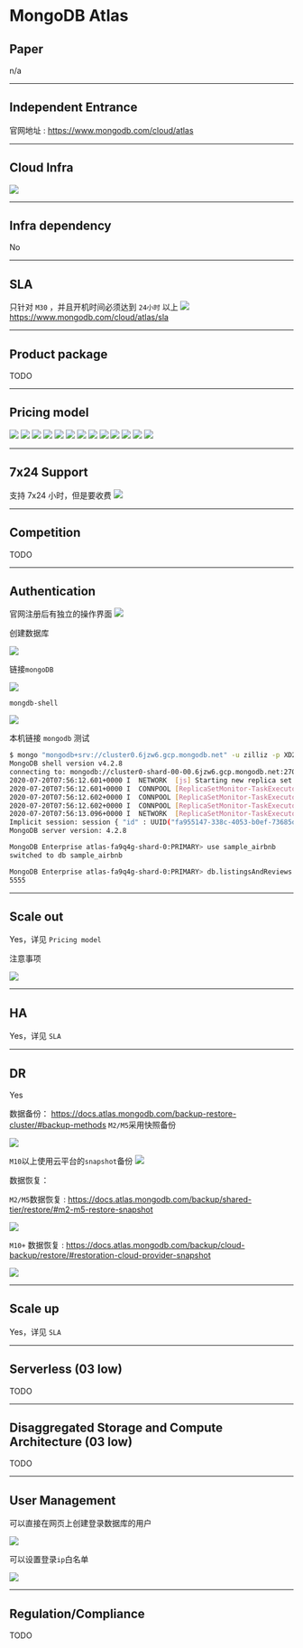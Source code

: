 # MongoDB Atlas
## Paper
n/a

---
## Independent Entrance
官网地址 : https://www.mongodb.com/cloud/atlas

---

## Cloud Infra
![](mongodb-atlas/cloud-provider.png)

---

## Infra dependency
No

---

## SLA

只针对 `M30` ，并且开机时间必须达到 `24小时` 以上
![](mongodb-atlas/sla.png)
https://www.mongodb.com/cloud/atlas/sla

---

## Product package
TODO

---

## Pricing model

![](mongodb-atlas/M0.png)
![](mongodb-atlas/M2.png)
![](mongodb-atlas/M5.png)
![](mongodb-atlas/M10.png)
![](mongodb-atlas/M20.png)
![](mongodb-atlas/M30.png)
![](mongodb-atlas/M40.png)
![](mongodb-atlas/M50.png)
![](mongodb-atlas/M60.png)
![](mongodb-atlas/M80.png)
![](mongodb-atlas/M200.png)
![](mongodb-atlas/M300.png)
![](mongodb-atlas/M400.png)

---

## 7x24 Support
支持 7x24 小时，但是要收费
![](mongodb-atlas/support-plan.png)

---

## Competition

TODO

---

## Authentication
官网注册后有独立的操作界面
![](mongodb-atlas/user-page.png)

创建数据库

![](mongodb-atlas/database.png)

链接`mongoDB`

![](mongodb-atlas/connect.png)

`mongdb-shell`

![](mongodb-atlas/mongo-shell.png)

本机链接 `mongodb` 测试
```bash
$ mongo "mongodb+srv://cluster0.6jzw6.gcp.mongodb.net" -u zilliz -p XD2XgHiKisktTzS
MongoDB shell version v4.2.8
connecting to: mongodb://cluster0-shard-00-00.6jzw6.gcp.mongodb.net:27017,cluster0-shard-00-01.6jzw6.gcp.mongodb.net:27017,cluster0-shard-00-02.6jzw6.gcp.mongodb.net:27017/?authSource=admin&compressors=disabled&gssapiServiceName=mongodb&replicaSet=atlas-fa9q4g-shard-0&ssl=true
2020-07-20T07:56:12.601+0000 I  NETWORK  [js] Starting new replica set monitor for atlas-fa9q4g-shard-0/cluster0-shard-00-00.6jzw6.gcp.mongodb.net:27017,cluster0-shard-00-01.6jzw6.gcp.mongodb.net:27017,cluster0-shard-00-02.6jzw6.gcp.mongodb.net:27017
2020-07-20T07:56:12.601+0000 I  CONNPOOL [ReplicaSetMonitor-TaskExecutor] Connecting to cluster0-shard-00-00.6jzw6.gcp.mongodb.net:27017
2020-07-20T07:56:12.602+0000 I  CONNPOOL [ReplicaSetMonitor-TaskExecutor] Connecting to cluster0-shard-00-02.6jzw6.gcp.mongodb.net:27017
2020-07-20T07:56:12.602+0000 I  CONNPOOL [ReplicaSetMonitor-TaskExecutor] Connecting to cluster0-shard-00-01.6jzw6.gcp.mongodb.net:27017
2020-07-20T07:56:13.096+0000 I  NETWORK  [ReplicaSetMonitor-TaskExecutor] Confirmed replica set for atlas-fa9q4g-shard-0 is atlas-fa9q4g-shard-0/cluster0-shard-00-00.6jzw6.gcp.mongodb.net:27017,cluster0-shard-00-01.6jzw6.gcp.mongodb.net:27017,cluster0-shard-00-02.6jzw6.gcp.mongodb.net:27017
Implicit session: session { "id" : UUID("fa955147-338c-4053-b0ef-73685daca91d") }
MongoDB server version: 4.2.8

MongoDB Enterprise atlas-fa9q4g-shard-0:PRIMARY> use sample_airbnb
switched to db sample_airbnb

MongoDB Enterprise atlas-fa9q4g-shard-0:PRIMARY> db.listingsAndReviews.count()
5555
```
---

## Scale out
Yes，详见 `Pricing model`

注意事项

![](mongodb-atlas/scaling-up.png)

---

## HA
Yes，详见 `SLA`

---

## DR
Yes

数据备份： https://docs.atlas.mongodb.com/backup-restore-cluster/#backup-methods
`M2/M5`采用快照备份

![](mongodb-atlas/M2-5-snapshots.png)

`M10`以上使用云平台的`snapshot`备份
![](mongodb-atlas/M10-backup.png)

数据恢复： 

`M2/M5`数据恢复 : https://docs.atlas.mongodb.com/backup/shared-tier/restore/#m2-m5-restore-snapshot

![](mongodb-atlas/M2-5-restore.png)


`M10+` 数据恢复 : https://docs.atlas.mongodb.com/backup/cloud-backup/restore/#restoration-cloud-provider-snapshot

![](mongodb-atlas/M10-restore.png)


---

## Scale up
Yes，详见 `SLA`

---

## Serverless (03 low)
TODO

---

## Disaggregated Storage and Compute Architecture (03 low)
TODO 


---

## User Management
可以直接在网页上创建登录数据库的用户

![](mongodb-atlas/user-access.png)

可以设置登录`ip`白名单

![](mongodb-atlas/network-access.png)

---

## Regulation/Compliance
TODO

